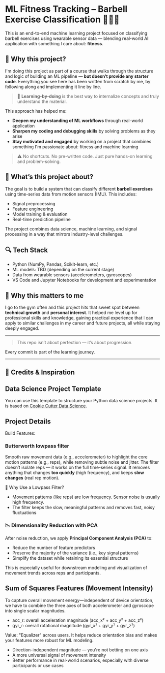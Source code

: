 

# ML Fitness Tracking – Barbell Exercise Classification 🏋️‍♂️🤖

This is an end-to-end machine learning project focused on classifying barbell exercises using wearable sensor data — blending real-world AI application with something I care about: **fitness**.

## 🚀 Why this project?

I'm doing this project as part of a course that walks through the structure and logic of building an ML pipeline — **but doesn’t provide any starter code**. Everything you see here has been written from scratch by me, by following along and implementing it line by line.

> 🧠 **Learning-by-doing** is the best way to internalize concepts and truly understand the material.

This approach has helped me:
- **Deepen my understanding of ML workflows** through real-world application
- **Sharpen my coding and debugging skills** by solving problems as they arise
- **Stay motivated and engaged** by working on a project that combines something I'm passionate about: fitness and machine learning

> ⚠️ No shortcuts. No pre-written code. Just pure hands-on learning and problem-solving.

## 🧠 What’s this project about?

The goal is to build a system that can classify different **barbell exercises** using time-series data from motion sensors (IMU). This includes:

- Signal preprocessing
- Feature engineering
- Model training & evaluation
- Real-time prediction pipeline

The project combines data science, machine learning, and signal processing in a way that mirrors industry-level challenges.

## 🔍 Tech Stack

- Python (NumPy, Pandas, Scikit-learn, etc.)
- ML models: TBD (depending on the current stage)
- Data from wearable sensors (accelerometers, gyroscopes)
- VS Code and Jupyter Notebooks for development and experimentation

## 📌 Why this matters to me

I go to the gym often and this project hits that sweet spot between **technical growth** and **personal interest**. It helped me level up for professional skills and knowledge, gaining practical experience that I can apply to similar challenges in my career and future projects, all while staying deeply engaged.

---

> This repo isn’t about perfection — it’s about progression.

Every commit is part of the learning journey.

---

## 📝 Credits & Inspiration




## Data Science Project Template

You can use this template to structure your Python data science projects. It is based on [Cookie Cutter Data Science](https://drivendata.github.io/cookiecutter-data-science/).



## Project Details


Build Features:

### Butterworth lowpass filter

Smooth raw movement data (e.g., accelerometer) to highlight the core motion patterns (e.g., reps), while removing subtle noise and jitter.
The filter doesn’t isolate reps — it works on the full time-series signal.
It removes anything that changes **too quickly** (high frequency), and keeps **slow changes** (real rep motion). 

🎯 Why Use a Lowpass Filter?
- Movement patterns (like reps) are low frequency. Sensor noise is usually high frequency.
- The filter keeps the slow, meaningful patterns and removes fast, noisy fluctuations

### 📉 Dimensionality Reduction with PCA

After noise reduction, we apply **Principal Component Analysis (PCA)** to:

- Reduce the number of feature predictors
- Preserve the majority of the variance (i.e., key signal patterns)
- Simplify the dataset while retaining its essential structure

This is especially useful for downstream modeling and visualization of movement trends across reps and participants.

## Sum of Squares Features (Movement Intensity)

To capture overall movement energy—independent of device orientation, we have to combine the three axes of both accelerometer and gyroscope into single scalar magnitudes. 

- acc_r: overall acceleration magnitude (acc_x² + acc_y² + acc_z²)
- gyr_r: overall rotational magnitude (gyr_x² + gyr_y² + gyr_z²)

Value: "Equalizer" across users. It helps reduce orientation bias and makes your features more robust for ML modeling.
- Direction-independent magnitude — you're not betting on one axis
- A more universal signal of movement intensity
- Better performance in real-world scenarios, especially with diverse participants or use cases